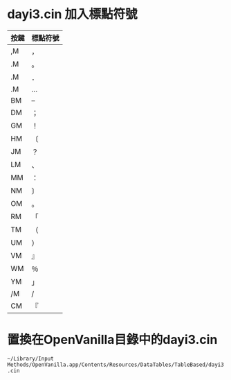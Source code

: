 # dayi3.cin  加入標點符號

按鍵 | 標點符號
---- | -------
,M | ，
.M | 。
.M | ．
.M | …
BM | –
DM | ；
GM | ！
HM | 〔
JM | ？
LM | 、
MM | ：
NM | 〕
OM | 。
RM | 「
TM | （
UM | ）
VM | 』
WM | ％
YM | 」
/M | /
CM |『

# 置換在OpenVanilla目錄中的dayi3.cin

`~/Library/Input Methods/OpenVanilla.app/Contents/Resources/DataTables/TableBased/dayi3.cin` 
